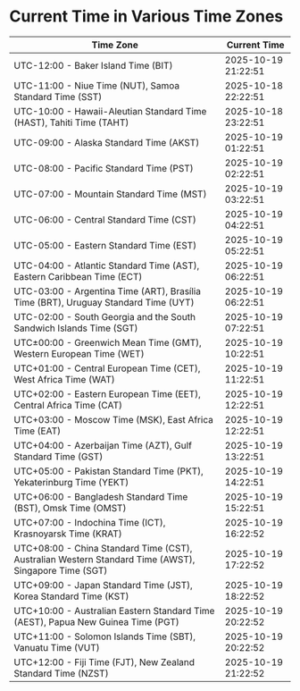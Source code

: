 # Current Time in Various Time Zones

| Time Zone | Current Time |
|-----------|--------------|
| UTC-12:00 - Baker Island Time (BIT) | 2025-10-19 21:22:51 |
| UTC-11:00 - Niue Time (NUT), Samoa Standard Time (SST) | 2025-10-18 22:22:51 |
| UTC-10:00 - Hawaii-Aleutian Standard Time (HAST), Tahiti Time (TAHT) | 2025-10-18 23:22:51 |
| UTC-09:00 - Alaska Standard Time (AKST) | 2025-10-19 01:22:51 |
| UTC-08:00 - Pacific Standard Time (PST) | 2025-10-19 02:22:51 |
| UTC-07:00 - Mountain Standard Time (MST) | 2025-10-19 03:22:51 |
| UTC-06:00 - Central Standard Time (CST) | 2025-10-19 04:22:51 |
| UTC-05:00 - Eastern Standard Time (EST) | 2025-10-19 05:22:51 |
| UTC-04:00 - Atlantic Standard Time (AST), Eastern Caribbean Time (ECT) | 2025-10-19 06:22:51 |
| UTC-03:00 - Argentina Time (ART), Brasília Time (BRT), Uruguay Standard Time (UYT) | 2025-10-19 06:22:51 |
| UTC-02:00 - South Georgia and the South Sandwich Islands Time (SGT) | 2025-10-19 07:22:51 |
| UTC±00:00 - Greenwich Mean Time (GMT), Western European Time (WET) | 2025-10-19 10:22:51 |
| UTC+01:00 - Central European Time (CET), West Africa Time (WAT) | 2025-10-19 11:22:51 |
| UTC+02:00 - Eastern European Time (EET), Central Africa Time (CAT) | 2025-10-19 12:22:51 |
| UTC+03:00 - Moscow Time (MSK), East Africa Time (EAT) | 2025-10-19 12:22:51 |
| UTC+04:00 - Azerbaijan Time (AZT), Gulf Standard Time (GST) | 2025-10-19 13:22:51 |
| UTC+05:00 - Pakistan Standard Time (PKT), Yekaterinburg Time (YEKT) | 2025-10-19 14:22:51 |
| UTC+06:00 - Bangladesh Standard Time (BST), Omsk Time (OMST) | 2025-10-19 15:22:51 |
| UTC+07:00 - Indochina Time (ICT), Krasnoyarsk Time (KRAT) | 2025-10-19 16:22:52 |
| UTC+08:00 - China Standard Time (CST), Australian Western Standard Time (AWST), Singapore Time (SGT) | 2025-10-19 17:22:52 |
| UTC+09:00 - Japan Standard Time (JST), Korea Standard Time (KST) | 2025-10-19 18:22:52 |
| UTC+10:00 - Australian Eastern Standard Time (AEST), Papua New Guinea Time (PGT) | 2025-10-19 20:22:52 |
| UTC+11:00 - Solomon Islands Time (SBT), Vanuatu Time (VUT) | 2025-10-19 20:22:52 |
| UTC+12:00 - Fiji Time (FJT), New Zealand Standard Time (NZST) | 2025-10-19 21:22:52 |

